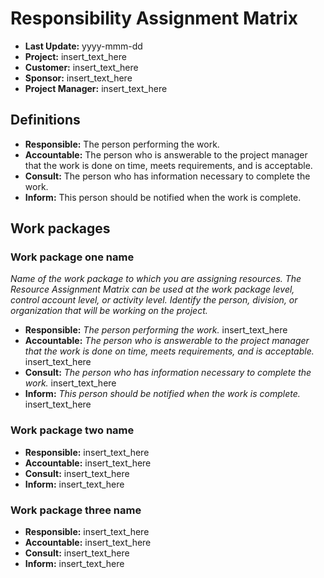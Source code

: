 # Responsibility Assignment Matrix

- **Last Update:** yyyy-mmm-dd
- **Project:** insert_text_here
- **Customer:** insert_text_here
- **Sponsor:** insert_text_here
- **Project Manager:** insert_text_here

## Definitions

- **Responsible:** The person performing the work.
- **Accountable:** The person who is answerable to the project manager that the work is done on time, meets requirements, and is acceptable.
- **Consult:** The person who has information necessary to complete the work.
- **Inform:** This person should be notified when the work is complete.

## Work packages

### Work package one name

_Name of the work package to which you are assigning resources. The Resource Assignment Matrix can be used at the work package level, control account level, or activity level. Identify the person, division, or organization that will be working on the project._

- **Responsible:** _The person performing the work._ insert_text_here
- **Accountable:** _The person who is answerable to the project manager that the work is done on time, meets requirements, and is acceptable._ insert_text_here
- **Consult:** _The person who has information necessary to complete the work._ insert_text_here
- **Inform:** _This person should be notified when the work is complete._ insert_text_here

### Work package two name

- **Responsible:** insert_text_here
- **Accountable:** insert_text_here
- **Consult:** insert_text_here
- **Inform:** insert_text_here

### Work package three name

- **Responsible:** insert_text_here
- **Accountable:** insert_text_here
- **Consult:** insert_text_here
- **Inform:** insert_text_here
